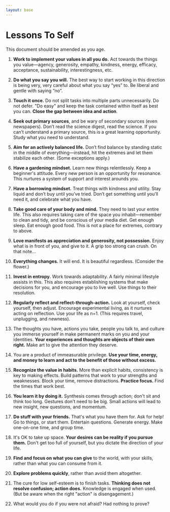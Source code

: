 ```yaml
---
layout: base
---
```


# Lessons To Self

This document should be amended as you age. 

1. **Work to implement your values in all you do.** Act towards the things you value—agency, generosity, empathy, kindness, energy, efficacy, acceptance, sustainability, interestingness, etc. 

2. **Do what you say you will.** The best way to start working in this direction is being very, very careful about what you say “yes” to. Be liberal and gentle with saying “no”.

3. **Touch it once.** Do not split tasks into multiple parts unnecessarily. Do not defer. "Do easy" and keep the task contained within itself as best you can. **Close the gap between idea and action**. 

4. **Seek out primary sources**, and be wary of secondary sources (even newspapers). Don’t read the science digest, read the science. If you can’t understand a primary source, this is a great learning opportunity. Study what you need to understand. 
    
5. **Aim for an actively balanced life.** Don’t find balance by standing static in the middle of everything—instead, hit the extremes and let them stabilize each other. (Some exceptions apply.) 

6. **Have a gardening mindset.** Learn new things relentlessly. Keep a beginner's attitude. Every new person is an opportunity for resonance. This nurtures a system of support and interest arounds you. 

7. **Have a borrowing mindset.** Treat things with kindness and utility. Stay liquid and don’t buy until you’ve tried. Don’t get something until you’ll need it, and celebrate what you have. 

8. **Take good care of your body and mind.** They need to last your entire life. This also requires taking care of the space you inhabit—remember to clean and tidy, and be conscious of your media diet. Get enough sleep. Eat enough good food. This is not a place for extremes, contrary to above. 

9. **Love manifests as appreciation and generosity, not possession.** Enjoy what is in front of you, and give to it. A grip too strong can crush. On that note...

10. **Everything changes.** It will end. It is beautiful regardless. (Consider the flower.) 

11. **Invest in entropy.** Work towards adaptability. A fairly minimal lifestyle assists in this. This also requires establishing systems that make decisions for you, and encourage you to live well. Use things to their resolution. 

12. **Regularly reflect and reflect-through-action.** Look at yourself, check yourself, then adjust. Encourage experimental living, as it nurtures acting on reflection. Use your life as n=1. (This requires travel, unplugging, and newness).

13. The thoughts you have, actions you take, people you talk to, and culture you immerse yourself in make permanent marks on you and your identities. **Your experiences and thoughts are objects of their own right.** Make art to give the attention they deserve.

14. You are a product of immeasurable privilege. **Use your time, energy, and money to learn and act to the benefit of those without excess.** 

15. **Recognize the value in habits.** More than explicit habits, consistency is key to making effects. Build patterns that work to your strengths and weaknesses. Block your time, remove distractions. **Practice focus.** Find the times that work best. 

16. **You learn it by doing it.** Synthesis comes through action; don't sit and think too long. Gestures don't need to be big. Small actions will lead to new insight, new questions, and momentum. 

17. **Do stuff with your friends.** That's what you have them for. Ask for help! Go to things, or start them. Entertain questions. Generate energy. Make one-on-one time, and group time. 

18. It's OK to take up space. **Your desires can be reality if you pursue them.** Don't get too full of yourself, but you dictate the direction of your life. 

19. **Find and focus on what you can give** to the world, with your skills, rather than what you can consume from it. 

20. **Explore problems quickly**, rather than avoid them altogether. 

21. The cure for low self-esteem is to finish tasks. **Thinking does not resolve confusion; action does.** Knowledge is engaged when used. (But be aware when the right "action" is disengagement.)

22. What would you do if you were not afraid? Had nothing to prove? 

<!-- https://www.are.na/block/13101584 The Four Agreements --> 